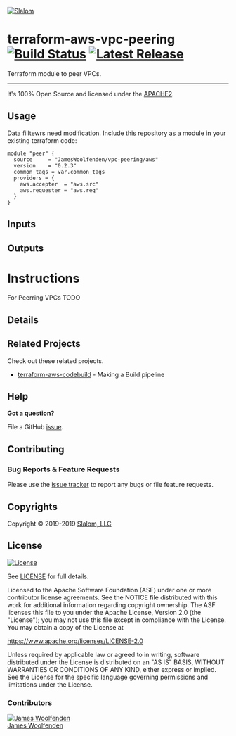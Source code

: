 <!-- This file was automatically generated by the `build-harness`. Make all changes to `README.yaml` and run `make readme` to rebuild this file. -->

[![Slalom][logo]](https://slalom.com)

# terraform-aws-vpc-peering [![Build Status](https://travis-ci.com/JamesWoolfenden/terraform-aws-vpc-peering.svg?branch=master)](https://travis-ci.com/JamesWoolfenden/terraform-aws-vpc-peering) [![Latest Release](https://img.shields.io/github/release/JamesWoolfenden/terraform-aws-vpc-peering.svg)](https://github.com/JamesWoolfenden/terraform-aws-vpc-peering/releases/latest)

Terraform module to peer VPCs.

---

It's 100% Open Source and licensed under the [APACHE2](LICENSE).

## Usage

Data fiiltewrs need modification.
Include this repository as a module in your existing terraform code:

```hcl
module "peer" {
  source     = "JamesWoolfenden/vpc-peering/aws"
  version    = "0.2.3"
  common_tags = var.common_tags
  providers = {
    aws.accepter  = "aws.src"
    aws.requester = "aws.req"
  }
}
```

## Inputs

## Outputs

# Instructions

For Peerring VPCs TODO

## Details

## Related Projects

Check out these related projects.

- [terraform-aws-codebuild](https://github.com/jameswoolfenden/terraform-aws-codebuild) - Making a Build pipeline

## Help

**Got a question?**

File a GitHub [issue](https://github.com/jameswoolfenden/terraform-aws-vpc-peering/issues).

## Contributing

### Bug Reports & Feature Requests

Please use the [issue tracker](https://github.com/jameswoolfenden/terraform-aws-vpc-peering/issues) to report any bugs or file feature requests.

## Copyrights

Copyright © 2019-2019 [Slalom, LLC](https://slalom.com)

## License

[![License](https://img.shields.io/badge/License-Apache%202.0-blue.svg)](https://opensource.org/licenses/Apache-2.0)

See [LICENSE](LICENSE) for full details.

Licensed to the Apache Software Foundation (ASF) under one
or more contributor license agreements.  See the NOTICE file
distributed with this work for additional information
regarding copyright ownership.  The ASF licenses this file
to you under the Apache License, Version 2.0 (the
"License"); you may not use this file except in compliance
with the License.  You may obtain a copy of the License at

https://www.apache.org/licenses/LICENSE-2.0

Unless required by applicable law or agreed to in writing,
software distributed under the License is distributed on an
"AS IS" BASIS, WITHOUT WARRANTIES OR CONDITIONS OF ANY
KIND, either express or implied.  See the License for the
specific language governing permissions and limitations
under the License.

### Contributors

  [![James Woolfenden][jameswoolfenden_avatar]][jameswoolfenden_homepage]<br/>[James Woolfenden][jameswoolfenden_homepage]

  [jameswoolfenden_homepage]: https://github.com/jameswoolfenden
  [jameswoolfenden_avatar]: https://github.com/jameswoolfenden.png?size=150

[logo]: https://gist.githubusercontent.com/JamesWoolfenden/5c457434351e9fe732ca22b78fdd7d5e/raw/15933294ae2b00f5dba6557d2be88f4b4da21201/slalom-logo.png
[website]: https://slalom.com
[github]: https://github.com/jameswoolfenden
[linkedin]: https://www.linkedin.com/company/slalom-consulting/
[twitter]: https://twitter.com/Slalom

[share_twitter]: https://twitter.com/intent/tweet/?text=terraform-aws-vpc-peering&url=https://github.com/jameswoolfenden/terraform-aws-vpc-peering
[share_linkedin]: https://www.linkedin.com/shareArticle?mini=true&title=terraform-aws-vpc-peering&url=https://github.com/jameswoolfenden/terraform-aws-vpc-peering
[share_reddit]: https://reddit.com/submit/?url=https://github.com/jameswoolfenden/terraform-aws-vpc-peering
[share_facebook]: https://facebook.com/sharer/sharer.php?u=https://github.com/jameswoolfenden/terraform-aws-vpc-peering
[share_email]: mailto:?subject=terraform-aws-vpc-peering&body=https://github.com/jameswoolfenden/terraform-aws-vpc-peering
